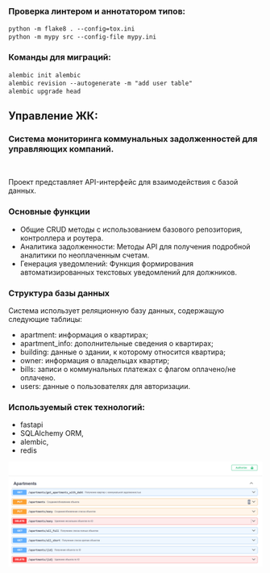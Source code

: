 ### Проверка линтером и аннотатором типов:
```
python -m flake8 . --config=tox.ini
python -m mypy src --config-file mypy.ini
```

### Команды для миграций:
```
alembic init alembic
alembic revision --autogenerate -m "add user table"
alembic upgrade head
```

## Управление ЖК: <br>
### Система мониторинга коммунальных задолженностей для управляющих компаний.<br>
<br>

Проект представляет API-интерфейс для взаимодействия с базой данных.<br>

### Основные функции
- Общие CRUD методы с использованием базового репозитория, контроллера и роутера.
- Аналитика задолженности: Методы API для получения подробной аналитики по неоплаченным счетам.<br>
- Генерация уведомлений: Функция формирования автоматизированных текстовых уведомлений для должников.<br>

### Структура базы данных

Система использует реляционную базу данных, содержащую следующие таблицы:

- apartment: информация о квартирах;
- apartment_info: дополнительные сведения о квартирах;
- building: данные о здании, к которому относится квартира;
- owner: информация о владельцах квартир;
- bills: записи о коммунальных платежах с флагом оплачено/не оплачено.
- users: данные о пользователях для авторизации.

### Используемый стек технологий:
- fastapi
- SQLAlchemy ORM,
- alembic,
- redis


![Пример отображения базовых crud методов](images/img.png)
